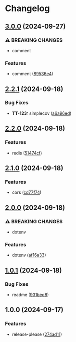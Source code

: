 # Changelog

## [3.0.0](https://github.com/johand/ghat/compare/v2.2.1...v3.0.0) (2024-09-27)


### ⚠ BREAKING CHANGES

* comment

### Features

* comment ([89536e4](https://github.com/johand/ghat/commit/89536e48150b3d0c33c4853158e075588fcc6e9b))

## [2.2.1](https://github.com/johand/ghat/compare/v2.2.0...v2.2.1) (2024-09-18)


### Bug Fixes

* **TT-123:** simplecov ([a6a96ed](https://github.com/johand/ghat/commit/a6a96ed3e5f706407dbb037bb71acd0eedc6a931))

## [2.2.0](https://github.com/johand/ghat/compare/v2.1.0...v2.2.0) (2024-09-18)


### Features

* redis ([51474cf](https://github.com/johand/ghat/commit/51474cfd6670ab70b54ad169bd51272ca5f45113))

## [2.1.0](https://github.com/johand/ghat/compare/v2.0.0...v2.1.0) (2024-09-18)


### Features

* cors ([cd77f74](https://github.com/johand/ghat/commit/cd77f747e6d1eedde3c40346cb047044bc5f6683))

## [2.0.0](https://github.com/johand/ghat/compare/v1.0.1...v2.0.0) (2024-09-18)


### ⚠ BREAKING CHANGES

* dotenv

### Features

* dotenv ([af16a33](https://github.com/johand/ghat/commit/af16a33c2c58b98497a40b7d3f201614f9a948cc))

## [1.0.1](https://github.com/johand/ghat/compare/v1.0.0...v1.0.1) (2024-09-18)


### Bug Fixes

* readme ([931bed8](https://github.com/johand/ghat/commit/931bed87103a1bfc1fc8b893dfaca9ed906c243d))

## 1.0.0 (2024-09-17)


### Features

* release-please ([274ad11](https://github.com/johand/ghat/commit/274ad11d498aa588fd42f0d8f481b0af5b2729fc))
